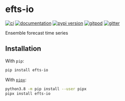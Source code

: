 # efts-io

[![ci](https://github.com/csiro-hydroinformatics/efts-io/workflows/ci/badge.svg)](https://github.com/csiro-hydroinformatics/efts-io/actions?query=workflow%3Aci)
[![documentation](https://img.shields.io/badge/docs-mkdocs-708FCC.svg?style=flat)](https://csiro-hydroinformatics.github.io/efts-io/)
[![pypi version](https://img.shields.io/pypi/v/efts-io.svg)](https://pypi.org/project/efts-io/)
[![gitpod](https://img.shields.io/badge/gitpod-workspace-708FCC.svg?style=flat)](https://gitpod.io/#https://github.com/csiro-hydroinformatics/efts-io)
[![gitter](https://badges.gitter.im/join%20chat.svg)](https://app.gitter.im/#/room/#efts-io:gitter.im)

Ensemble forecast time series

## Installation

With `pip`:

```bash
pip install efts-io
```

With [`pipx`](https://github.com/pipxproject/pipx):

```bash
python3.8 -m pip install --user pipx
pipx install efts-io
```
